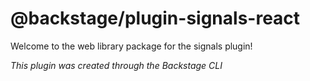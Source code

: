 # @backstage/plugin-signals-react

Welcome to the web library package for the signals plugin!

_This plugin was created through the Backstage CLI_
